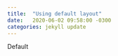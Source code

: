 ```yaml
---
title:  "Using default layout"
date:   2020-06-02 09:58:00 -0300
categories: jekyll update
---
```

Default